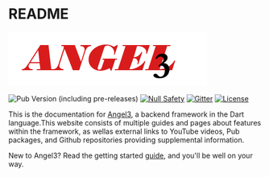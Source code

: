 # README

[![Angel 3 Framework](./logo3.png)](https://github.com/dukefirehawk/angel)

<!--- (https://angel-dart.dev) -->
![Pub Version (including pre-releases)](https://img.shields.io/pub/v/angel3_framework?include_prereleases)
[![Null Safety](https://img.shields.io/badge/null-safety-brightgreen)](https://dart.dev/null-safety)
[![Gitter](https://img.shields.io/gitter/room/nwjs/nw.js.svg)](https://gitter.im/angel_dart/discussion)
[![License](https://img.shields.io/github/license/dukefirehawk/angel)](https://github.com/dukefirehawk/angel/LICENSE)

This is the documentation for [Angel3](https://github.com/dukefirehawk/angel), a backend framework in the Dart language.This website consists of multiple guides and pages about features within the framework, as wellas external links to YouTube videos, Pub packages, and Github repositories providing supplemental information.

New to Angel3? Read the getting started [guide][guide], and you'll be well on your way.

[guide]:https://angel3-docs.dukefirehawk.com/guides/getting-started
